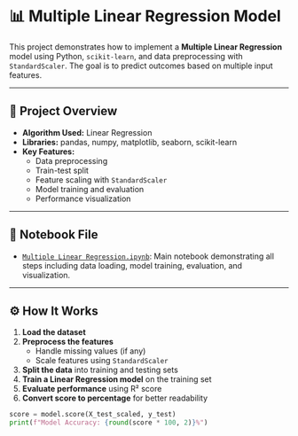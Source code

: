 # 📊 Multiple Linear Regression Model

This project demonstrates how to implement a **Multiple Linear Regression** model using Python, `scikit-learn`, and data preprocessing with `StandardScaler`. The goal is to predict outcomes based on multiple input features.

---

## 🚀 Project Overview

- **Algorithm Used:** Linear Regression
- **Libraries:** pandas, numpy, matplotlib, seaborn, scikit-learn
- **Key Features:**
  - Data preprocessing
  - Train-test split
  - Feature scaling with `StandardScaler`
  - Model training and evaluation
  - Performance visualization

---

## 📁 Notebook File

- [`Multiple Linear Regression.ipynb`](./Multiple%20Linear%20Regression.ipynb): Main notebook demonstrating all steps including data loading, model training, evaluation, and visualization.

---

## ⚙️ How It Works

1. **Load the dataset**
2. **Preprocess the features**
   - Handle missing values (if any)
   - Scale features using `StandardScaler`
3. **Split the data** into training and testing sets
4. **Train a Linear Regression model** on the training set
5. **Evaluate performance** using R² score
6. **Convert score to percentage** for better readability

```python
score = model.score(X_test_scaled, y_test)
print(f"Model Accuracy: {round(score * 100, 2)}%")

